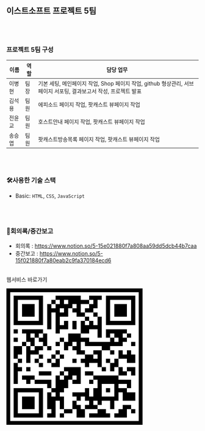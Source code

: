 ## 이스트소프트 프로젝트 5팀
<br/><br/>

### 프로젝트 5팀 구성
| 이름  | 역할 | 담당 업무         |
| ----------- | --------- | ------------------ |
| 이병현  | 팀장 | 기본 세팅, 메인페이지 작업, Shop 페이지 작업, github 형상관리, 서브페이지 서포팅, 결과보고서 작성, 프로젝트 발표 |
| 김석용  | 팀원 | 에피소드 페이지 작업, 팟캐스트 뷰페이지 작업 |
| 전윤교  | 팀원 | 호스트안내 페이지 작업, 팟캐스트 뷰페이지 작업 |
| 송승엽  | 팀원 | 팟캐스트방송목록 페이지 작업, 팟캐스트 뷰페이지 작업 |

<br/><br/>

### 🛠️사용한 기술 스택
- Basic: `HTML`, `CSS`, `JavaScript`
<!-- - Library:  `Swiper` -->
<br/><br/>


### 📅회의록/중간보고
- 회의록 : https://www.notion.so/5-15e021880f7a808aa59dd5dcb44b7caa
- 중간보고 : https://www.notion.so/5-15f021880f7a80eab2c9fa370184ecd6
<br/><br/>


웹서비스 바로가기<br>

<img src="./img/qr.png">